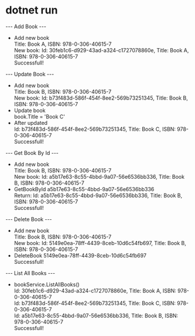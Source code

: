# dotnet run

--- Add Book ---
- Add new book <br/>
  Title: Book A, ISBN: 978-0-306-40615-7 <br/>
  New book: Id: 30feb1c6-d929-43ad-a324-c1727078860e, Title: Book A, ISBN: 978-0-306-40615-7 <br/>
Successfull!

--- Update Book ---
- Add new book <br/>
  Title: Book B, ISBN: 978-0-306-40615-7 <br/>
  New book: Id: b73f483d-586f-454f-8ee2-569b73251345, Title: Book B, ISBN: 978-0-306-40615-7 <br/>
- Update book <br/>
  book.Title = 'Book C' <br/>
- After updated <br/>
  Id: b73f483d-586f-454f-8ee2-569b73251345, Title: Book C, ISBN: 978-0-306-40615-7 <br/>
Successfull!

--- Get Book By Id ---
- Add new book <br/>
  Title: Book B, ISBN: 978-0-306-40615-7 <br/>
  New book: Id: a5b17e63-8c55-4bbd-9a07-56e6536bb336, Title: Book B, ISBN: 978-0-306-40615-7 <br/>
- GetBookById a5b17e63-8c55-4bbd-9a07-56e6536bb336 <br/>
  Return: Id: a5b17e63-8c55-4bbd-9a07-56e6536bb336, Title: Book B, ISBN: 978-0-306-40615-7 <br/>
Successfull!

--- Delete Book ---
- Add new book <br/>
  Title: Book B, ISBN: 978-0-306-40615-7 <br/>
  New book: Id: 5149e0ea-78ff-4439-8ceb-10d6c54fb697, Title: Book B, ISBN: 978-0-306-40615-7 <br/>
- DeleteBook 5149e0ea-78ff-4439-8ceb-10d6c54fb697 <br/>
Successfull!

--- List All Books ---
- bookService.ListAllBooks() <br/>
  Id: 30feb1c6-d929-43ad-a324-c1727078860e, Title: Book A, ISBN: 978-0-306-40615-7 <br/>
  Id: b73f483d-586f-454f-8ee2-569b73251345, Title: Book C, ISBN: 978-0-306-40615-7 <br/>
  Id: a5b17e63-8c55-4bbd-9a07-56e6536bb336, Title: Book B, ISBN: 978-0-306-40615-7 <br/>
Successfull!